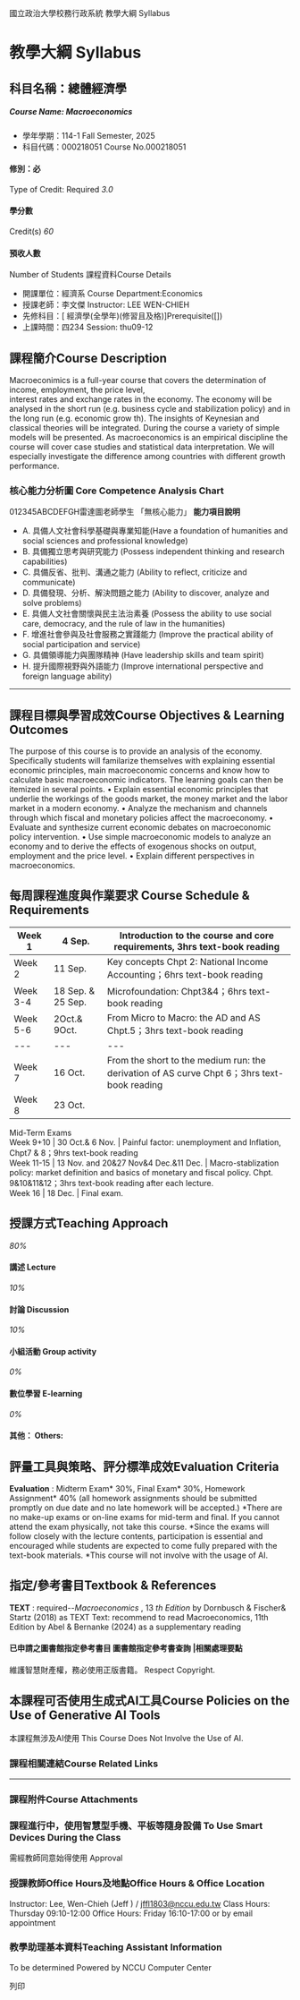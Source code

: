 國立政治大學校務行政系統 教學大綱 Syllabus
# 教學大綱 Syllabus
##  科目名稱：總體經濟學
#####  Course Name: Macroeconomics
  * 學年學期：114-1 Fall Semester, 2025 
  * 科目代碼：000218051 Course No.000218051


#### 修別：必
Type of Credit: Required 
_3.0_
#### 學分數
Credit(s)
_60_
#### 預收人數
Number of Students
課程資料Course Details
  * 開課單位：經濟系 Course Department:Economics 
  * 授課老師：李文傑 Instructor: LEE WEN-CHIEH 
  * 先修科目：[ 經濟學(全學年)(修習且及格)]Prerequisite([])
  * 上課時間：四234 Session: thu09-12


##  課程簡介Course Description
Macroeconimics is a full-year course that covers the determination of income, employment, the price level,  
interest rates and exchange rates in the economy. The economy will be analysed in the short run (e.g. business cycle and stabilization policy) and in the long run (e.g. economic grow th). The insights of Keynesian and classical theories will be integrated. During the course a variety of simple models will be presented. As macroeconomics is an empirical discipline the course will cover case studies and statistical data interpretation. We will especially investigate the difference among countries with different growth performance.
###  核心能力分析圖 Core Competence Analysis Chart
012345ABCDEFGH雷達圖老師學生
「無核心能力」 
**能力項目說明**
  * A. 具備人文社會科學基礎與專業知能(Have a foundation of humanities and social sciences and professional knowledge)
  * B. 具備獨立思考與研究能力 (Possess independent thinking and research capabilities)
  * C. 具備反省、批判、溝通之能力 (Ability to reflect, criticize and communicate)
  * D. 具備發現、分析、解決問題之能力 (Ability to discover, analyze and solve problems)
  * E. 具備人文社會關懷與民主法治素養 (Possess the ability to use social care, democracy, and the rule of law in the humanities)
  * F. 增進社會參與及社會服務之實踐能力 (Improve the practical ability of social participation and service)
  * G. 具備領導能力與團隊精神 (Have leadership skills and team spirit)
  * H. 提升國際視野與外語能力 (Improve international perspective and foreign language ability)


* * *
##  課程目標與學習成效Course Objectives & Learning Outcomes 
The purpose of this course is to provide an analysis of the economy. Specifically students will familarize themselves with explaining essential economic principles, main macroeconomic concerns and know how to calculate basic macroeconomic indicators. The learning goals can then be itemized in several points.
• Explain essential economic principles that underlie the workings of the goods market, the money market and the labor market in a modern economy.
• Analyze the mechanism and channels through which fiscal and monetary policies affect the macroeconomy.
• Evaluate and synthesize current economic debates on macroeconomic policy intervention.
• Use simple macroeconomic models to analyze an economy and to derive the effects of exogenous shocks on output, employment and the price level.
• Explain different perspectives in macroeconomics.
##  每周課程進度與作業要求 Course Schedule & Requirements
Week 1 |  4 Sep. |  Introduction to the course and core requirements, 3hrs text-book reading  
---|---|---  
Week 2 |  11 Sep. |  Key concepts Chpt 2: National Income Accounting；6hrs text-book reading  
Week 3-4 |  18 Sep. & 25 Sep. |  Microfoundation: Chpt3&4；6hrs text-book reading  
Week 5-6 |  2Oct.& 9Oct. |  From Micro to Macro: the AD and AS Chpt.5；3hrs text-book reading  
---|---|---  
Week 7 |  16 Oct.  |  From the short to the medium run: the derivation of AS curve Chpt 6；3hrs text-book reading  
Week 8 | 23 Oct. |   
Mid-Term Exams  
Week 9+10 | 30 Oct.& 6 Nov. |  Painful factor: unemployment and Inflation, Chpt7 & 8；9hrs text-book reading  
Week 11-15 | 13 Nov. and 20&27 Nov&4 Dec.&11 Dec. | Macro-stablization policy: market definition and basics of monetary and fiscal policy. Chpt. 9&10&11&12；3hrs text-book reading after each lecture.  
Week 16 |  18 Dec. |  Final exam.   
##  授課方式Teaching Approach
_80%_
####  講述 Lecture
_10%_
####  討論 Discussion
_10%_
####  小組活動 Group activity
_0%_
####  數位學習 E-learning
_0%_
####  其他： Others:
##  評量工具與策略、評分標準成效Evaluation Criteria
**Evaluation** : Midterm Exam* 30%, Final Exam* 30%, Homework Assignment* 40% (all homework assignments should be submitted promptly on due date and no late homework will be accepted.) 
*There are no make-up exams or on-line exams for mid-term and final. If you cannot attend the exam physically, not take this course.
*Since the exams will follow closely with the lecture contents, participation is essential and encouraged while students are expected to come fully prepared with the text-book materials.
*This course will not involve with the usage of AI.
##  指定/參考書目Textbook & References
**TEXT** : required--_Macroeconomics_ , 13 _th Edition_ by Dornbusch & Fischer& Startz (2018) as TEXT
Text: recommend to read Macroeconomics, 11th Edition by Abel & Bernanke (2024) as a supplementary reading 
####  已申請之圖書館指定參考書目  圖書館指定參考書查詢 |相關處理要點
維護智慧財產權，務必使用正版書籍。 Respect Copyright.
##  本課程可否使用生成式AI工具Course Policies on the Use of Generative AI Tools
本課程無涉及AI使用 This Course Does Not Involve the Use of AI.
###  課程相關連結Course Related Links
* * *
###  課程附件Course Attachments
###  課程進行中，使用智慧型手機、平板等隨身設備 To Use Smart Devices During the Class
需經教師同意始得使用  Approval
###  授課教師Office Hours及地點Office Hours & Office Location
Instructor: Lee, Wen-Chieh (Jeff ) / jffl1803@nccu.edu.tw
Class Hours: Thursday 09:10-12:00
Office Hours: Friday 16:10-17:00 or by email appointment
###  教學助理基本資料Teaching Assistant Information
To be determined
Powered by NCCU Computer Center
  
列印
